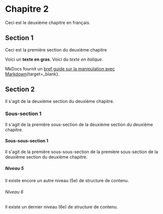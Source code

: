# Chapitre 2

Ceci est le deuxième chapitre en français.

## Section 1

Ceci est la première section du deuxième chapitre

Voici un **texte en gras**. Voici du *texte en italique*.

MkDocs fournit un [bref guide sur la manipulation avec Markdown](https://www.mkdocs.org/user-guide/writing-your-docs/#writing-with-markdown){target=_blank}.

## Section 2

Il s'agit de la deuxième section du deuxième chapitre.

### Sous-section 1

Il s'agit de la première sous-section de la deuxième section du deuxième chapitre.

#### Sous-sous-section 1

Il s'agit de la première sous-sous-section de la première sous-section de la deuxième section du deuxième chapitre.

##### Niveau 5

Il existe encore un autre niveau (5e) de structure de contenu.

###### Niveau 6

Il existe un dernier niveau (6e) de structure de contenu.
